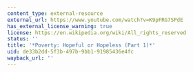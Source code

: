```yaml
---
content_type: external-resource
external_url: https://www.youtube.com/watch?v=K9pFRG7SPdE
has_external_license_warning: true
license: https://en.wikipedia.org/wiki/All_rights_reserved
status: ''
title: '*Poverty: Hopeful or Hopeless (Part 1)*'
uid: de33b2dd-5f3b-497b-9bb1-91985436e4fc
wayback_url: ''
---
```

